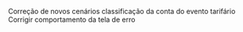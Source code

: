 Correção de novos cenários classificação da conta do evento tarifário
Corrigir comportamento da tela de erro
